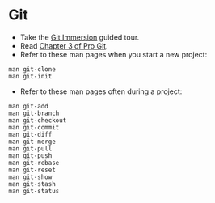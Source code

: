 Git
===

* Take the [Git Immersion](http://gitimmersion.com) guided tour.
* Read [Chapter 3 of Pro Git](http://progit.org/book/ch3-0.html).
* Refer to these man pages when you start a new project:

```shell
man git-clone
man git-init
```

* Refer to these man pages often during a project:

```shell
man git-add
man git-branch
man git-checkout
man git-commit
man git-diff
man git-merge
man git-pull
man git-push
man git-rebase
man git-reset
man git-show
man git-stash
man git-status
```
